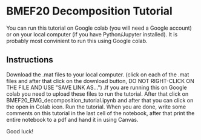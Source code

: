 # BMEF20 Decomposition Tutorial
You can run this tutorial on Google colab (you will need a Google account) or on your local computer (if you have Python/Jupyter installed). It is probably most convinient to run this using Google colab.
## Instructions
Download the .mat files to your local computer. (click on each of the .mat files and after that click on the download button, DO NOT RIGHT-CLICK ON THE FILE AND USE "SAVE LINK AS...") .If you are running this on Google colab you need to upload these files to run the tutorial.
After that click on BMEF20_EMG_decomposition_tutorial.ipynb and after that you can click on the open in Colab icon. Run the tutorial. When you are done, write some comments on this tutorial in the last cell of the notebook, after that print the entire notebook to a pdf and hand it in using Canvas.

Good luck!
